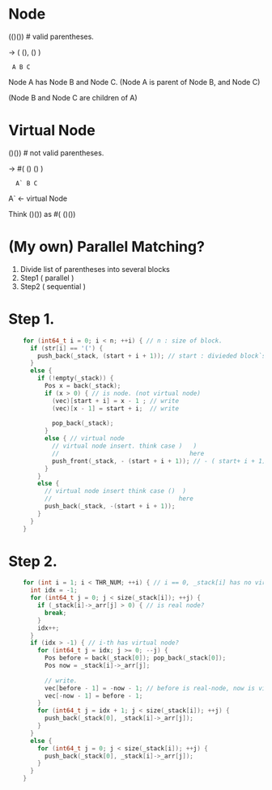 # Node

  (()()) # valid parentheses.
  
  -> (  (), () )
  
     A B C
     
  Node A has Node B and Node C. (Node A is parent of Node B, and Node C)
  
  (Node B and Node C are children of A)
  

# Virtual Node

  ()()) # not valid parentheses.
  
  ->  #(  () () )
  
      A` B C
      
  A` <- virtual Node
  
  Think ()()) as #( ()()) 
  
# (My own) Parallel Matching?
  1. Divide list of parentheses into several blocks 
  2. Step1 ( parallel ) 
  3. Step2 ( sequential )
  
# Step 1.
```cpp
    for (int64_t i = 0; i < n; ++i) { // n : size of block.
      if (str[i] == '(') {
        push_back(_stack, (start + i + 1)); // start : divieded block`s start index. // start + i + 1 ( > 0 )
      }
      else {
        if (!empty(_stack)) {
          Pos x = back(_stack);
          if (x > 0) { // is node. (not virtual node)
            (vec)[start + i] = x - 1 ; // write
            (vec)[x - 1] = start + i;  // write
            
            pop_back(_stack);
          }
          else { // virtual node
            // virtual node insert. think case )   )
            //                                    here 
            push_front(_stack, - (start + i + 1)); // - ( start+ i + 1) < 0
          }
        }
        else {
          // virtual node insert think case ()  )
          //                                   here
          push_back(_stack, -(start + i + 1));
        }
      }
    }
```

# Step 2.
```cpp
    for (int i = 1; i < THR_NUM; ++i) { // i == 0, _stack[i] has no virtual-node. only real-node. THR_NUM <- used thread count.
      int idx = -1;
      for (int64_t j = 0; j < size(_stack[i]); ++j) {
        if (_stack[i]->_arr[j] > 0) { // is real node?
          break;
        }
        idx++;
      }
      if (idx > -1) { // i-th has virtual node?
        for (int64_t j = idx; j >= 0; --j) {
          Pos before = back(_stack[0]); pop_back(_stack[0]);
          Pos now = _stack[i]->_arr[j];
          
          // write.
          vec[before - 1] = -now - 1; // before is real-node, now is virtual-node 
          vec[-now - 1] = before - 1; 
        }
        for (int64_t j = idx + 1; j < size(_stack[i]); ++j) {
          push_back(_stack[0], _stack[i]->_arr[j]);
        }
      }
      else {
        for (int64_t j = 0; j < size(_stack[i]); ++j) {
          push_back(_stack[0], _stack[i]->_arr[j]);
        }
      }
    }
```
